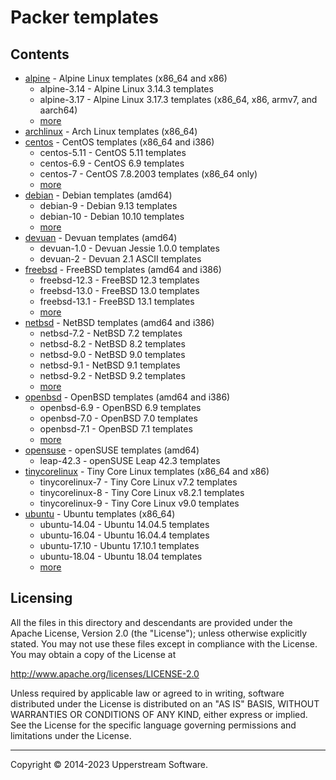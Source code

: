 # Packer templates

## Contents

* [alpine](alpine/README.mdown) - Alpine Linux templates (x86_64 and
  x86)
  * alpine-3.14 - Alpine Linux 3.14.3 templates
  * alpine-3.17 - Alpine Linux 3.17.3 templates (x86_64, x86, armv7,
    and aarch64)
  * [more](alpine/README.mdown)
* [archlinux](archlinux/README.mdown) - Arch Linux templates (x86_64)
* [centos](centos/README.mdown) - CentOS templates (x86_64 and i386)
  * centos-5.11 - CentOS 5.11 templates
  * centos-6.9 - CentOS 6.9 templates
  * centos-7 - CentOS 7.8.2003 templates (x86_64 only)
  * [more](centos/README.mdown)
* [debian](debian/README.mdown) - Debian templates (amd64)
  * debian-9 - Debian 9.13 templates
  * debian-10 - Debian 10.10 templates
  * [more](debian/README.mdown)
* [devuan](devuan) - Devuan templates (amd64)
  * devuan-1.0 - Devuan Jessie 1.0.0 templates
  * devuan-2 - Devuan 2.1 ASCII templates
* [freebsd](freebsd/README.mdown) - FreeBSD templates (amd64 and i386)
  * freebsd-12.3 - FreeBSD 12.3 templates
  * freebsd-13.0 - FreeBSD 13.0 templates
  * freebsd-13.1 - FreeBSD 13.1 templates
  * [more](freebsd/README.mdown)
* [netbsd](netbsd/README.mdown) - NetBSD templates (amd64 and i386)
  * netbsd-7.2 - NetBSD 7.2 templates
  * netbsd-8.2 - NetBSD 8.2 templates
  * netbsd-9.0 - NetBSD 9.0 templates
  * netbsd-9.1 - NetBSD 9.1 templates
  * netbsd-9.2 - NetBSD 9.2 templates
  * [more](netbsd/README.mdown)
* [openbsd](openbsd/README.mdown) - OpenBSD templates (amd64 and i386)
  * openbsd-6.9 - OpenBSD 6.9 templates
  * openbsd-7.0 - OpenBSD 7.0 templates
  * openbsd-7.1 - OpenBSD 7.1 templates
  * [more](openbsd/README.mdown)
* [opensuse](opensuse/README.mdown) - openSUSE templates (amd64)
  * leap-42.3 - openSUSE Leap 42.3 templates
* [tinycorelinux](tinycorelinux/README.mdown) - Tiny Core Linux
  templates (x86_64 and x86)
  * tinycorelinux-7 - Tiny Core Linux v7.2 templates
  * tinycorelinux-8 - Tiny Core Linux v8.2.1 templates
  * tinycorelinux-9 - Tiny Core Linux v9.0 templates
* [ubuntu](ubuntu/README.mdown) - Ubuntu templates (x86_64)
  * ubuntu-14.04 - Ubuntu 14.04.5 templates
  * ubuntu-16.04 - Ubuntu 16.04.4 templates
  * ubuntu-17.10 - Ubuntu 17.10.1 templates
  * ubuntu-18.04 - Ubuntu 18.04 templates
  * [more](ubuntu/README.mdown)

## Licensing

All the files in this directory and descendants are provided under the
Apache License, Version 2.0 (the "License"); unless otherwise
explicitly stated.  You may not use these files except in compliance
with the License.  You may obtain a copy of the License at

   <http://www.apache.org/licenses/LICENSE-2.0>

Unless required by applicable law or agreed to in writing, software
distributed under the License is distributed on an "AS IS" BASIS,
WITHOUT WARRANTIES OR CONDITIONS OF ANY KIND, either express or
implied.  See the License for the specific language governing
permissions and limitations under the License.

- - -

Copyright &copy; 2014-2023 Upperstream Software.
